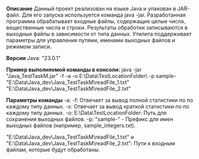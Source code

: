**Описание**
Данный проект реализован на языке Java и упакован в JAR-файл. Для его запуска используется команда java -jar.
Разработанная программа обрабатывает входные файлы, содержащие целые числа, вещественные числа и строки. Результаты обработки записываются в выходные файлы в зависимости от типа данных. Утилита поддерживает параметры для управления путями, именами выходных файлов и режимом записи.

**Версии**
Java: "23.0.1"

**Пример выполняемой команды в консоли:**
java -jar "Java_TestTaskM.jar" -f -a -o E:\Data\TestLocationFolder\ -p sample- "E:\Data\Java_dev\Java_TestTaskM\readFile_1.txt" "E:\Data\Java_dev\Java_TestTaskM\readFile_2.txt"

**Параметры команды**
-a: 
-f: Отвечает за вывод полной статистики по по каждому типу данных.
-s: Отвечает за вывод краткой статистики по по каждому типу данных.
-o: E:\Data\TestLocationFolder\: Путь для сохранения выходных файлов.
-p: "sample-" - Префикс для имен выходных файлов (например, sample_integers.txt).

"E:\Data\Java_dev\Java_TestTaskM\readFile_1.txt" и "E:\Data\Java_dev\Java_TestTaskM\readFile_2.txt": Пути к входным файлам, которые будут обработаны.
